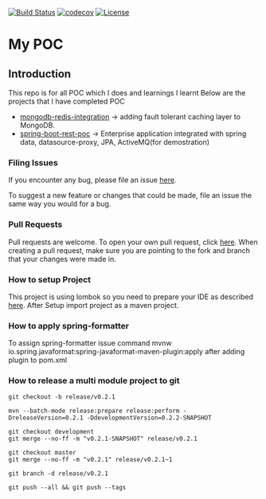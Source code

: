 [![Build Status](https://travis-ci.org/rajadilipkolli/POC.svg?branch=master)](https://travis-ci.org/rajadilipkolli/POC)
[![codecov](https://codecov.io/gh/rajadilipkolli/POC/branch/master/graph/badge.svg)](https://codecov.io/gh/rajadilipkolli/POC)
[![License](https://img.shields.io/:license-apache-blue.svg?style=flat-square) ](https://github.com/rajadilipkolli/POC/blob/master/LICENSE)

# My POC

## Introduction
This repo is for all POC which I does and learnings I learnt
Below are the projects that I have completed POC
- [mongodb-redis-integration](mongodb-redis-integration/README.md) -> adding fault tolerant caching layer to MongoDB.
- [spring-boot-rest-poc](spring-boot-rest/README.md) -> Enterprise application integrated with spring data, datasource-proxy, JPA, ActiveMQ(for demostration)

### Filing Issues

If you encounter any bug, please file an issue [here](https://github.com/rajadilipkolli/POC/issues/new).

To suggest a new feature or changes that could be made, file an issue the same way you would for a bug.

### Pull Requests

Pull requests are welcome. To open your own pull request, click [here](https://github.com/rajadilipkolli/POC/compare). When creating a pull request, make sure you are pointing to the fork and branch that your changes were made in.

### How to setup Project

This project is using lombok so you need to prepare your IDE as described [here](http://www.vogella.com/tutorials/Lombok/article.html).
After Setup import project as a maven project.

### How to apply spring-formatter

To assign spring-formatter issue command mvnw io.spring.javaformat:spring-javaformat-maven-plugin:apply after adding plugin to pom.xml

### How to release a multi module project to git 

```
git checkout -b release/v0.2.1

mvn --batch-mode release:prepare release:perform -DreleaseVersion=0.2.1 -DdevelopmentVersion=0.2.2-SNAPSHOT

git checkout development
git merge --no-ff -m "v0.2.1-SNAPSHOT" release/v0.2.1

git checkout master
git merge --no-ff -m "v0.2.1" release/v0.2.1~1

git branch -d release/v0.2.1

git push --all && git push --tags
```
